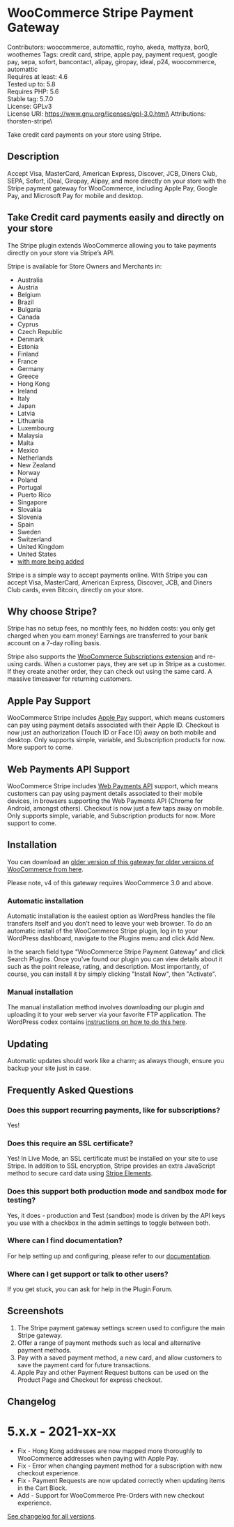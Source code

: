 # WooCommerce Stripe Payment Gateway
Contributors: woocommerce, automattic, royho, akeda, mattyza, bor0, woothemes
Tags: credit card, stripe, apple pay, payment request, google pay, sepa, sofort, bancontact, alipay, giropay, ideal, p24, woocommerce, automattic\
Requires at least: 4.6\
Tested up to: 5.8\
Requires PHP: 5.6\
Stable tag: 5.7.0\
License: GPLv3\
License URI: https://www.gnu.org/licenses/gpl-3.0.html\
Attributions: thorsten-stripe\

Take credit card payments on your store using Stripe.

## Description

Accept Visa, MasterCard, American Express, Discover, JCB, Diners Club, SEPA, Sofort, iDeal, Giropay, Alipay, and more directly on your store with the Stripe payment gateway for WooCommerce, including Apple Pay, Google Pay, and Microsoft Pay for mobile and desktop.

## Take Credit card payments easily and directly on your store

The Stripe plugin extends WooCommerce allowing you to take payments directly on your store via Stripe’s API.

Stripe is available for Store Owners and Merchants in:

* Australia
* Austria
* Belgium
* Brazil
* Bulgaria
* Canada
* Cyprus
* Czech Republic
* Denmark
* Estonia
* Finland
* France
* Germany
* Greece
* Hong Kong
* Ireland
* Italy
* Japan
* Latvia
* Lithuania
* Luxembourg
* Malaysia
* Malta
* Mexico
* Netherlands
* New Zealand
* Norway
* Poland
* Portugal
* Puerto Rico
* Singapore
* Slovakia
* Slovenia
* Spain
* Sweden
* Switzerland
* United Kingdom
* United States
* [with more being added](https://stripe.com/global)

Stripe is a simple way to accept payments online. With Stripe you can accept Visa, MasterCard, American Express, Discover, JCB, and Diners Club cards, even Bitcoin, directly on your store.

## Why choose Stripe?

Stripe has no setup fees, no monthly fees, no hidden costs: you only get charged when you earn money! Earnings are transferred to your bank account on a 7-day rolling basis.

Stripe also supports the [WooCommerce Subscriptions extension](https://woocommerce.com/products/woocommerce-subscriptions/) and re-using cards. When a customer pays, they are set up in Stripe as a customer. If they create another order, they can check out using the same card. A massive timesaver for returning customers.

## Apple Pay Support

WooCommerce Stripe includes [Apple Pay](https://woocommerce.com/apple-pay) support, which means customers can pay using payment details associated with their Apple ID. Checkout is now just an authorization (Touch ID or Face ID) away on both mobile and desktop. Only supports simple, variable, and Subscription products for now. More support to come.

## Web Payments API Support

WooCommerce Stripe includes [Web Payments API](https://www.w3.org/TR/payment-request/) support, which means customers can pay using payment details associated to their mobile devices, in browsers supporting the Web Payments API (Chrome for Android, amongst others). Checkout is now just a few taps away on mobile. Only supports simple, variable, and Subscription products for now. More support to come.

## Installation
You can download an [older version of this gateway for older versions of WooCommerce from here](https://wordpress.org/plugins/woocommerce-gateway-stripe/developers/).

Please note, v4 of this gateway requires WooCommerce 3.0 and above.

### Automatic installation

Automatic installation is the easiest option as WordPress handles the file transfers itself and you don’t need to leave your web browser. To do an automatic install of the WooCommerce Stripe plugin, log in to your WordPress dashboard, navigate to the Plugins menu and click Add New.

In the search field type “WooCommerce Stripe Payment Gateway” and click Search Plugins. Once you’ve found our plugin you can view details about it such as the point release, rating, and description. Most importantly, of course, you can install it by simply clicking "Install Now", then "Activate".

### Manual installation

The manual installation method involves downloading our plugin and uploading it to your web server via your favorite FTP application. The WordPress codex contains [instructions on how to do this here](http://codex.wordpress.org/Managing_Plugins#Manual_Plugin_Installation).

## Updating

Automatic updates should work like a charm; as always though, ensure you backup your site just in case.

## Frequently Asked Questions ##

### Does this support recurring payments, like for subscriptions?

Yes!

### Does this require an SSL certificate?

Yes! In Live Mode, an SSL certificate must be installed on your site to use Stripe. In addition to SSL encryption, Stripe provides an extra JavaScript method to secure card data using [Stripe Elements](https://stripe.com/elements).

### Does this support both production mode and sandbox mode for testing?

Yes, it does - production and Test (sandbox) mode is driven by the API keys you use with a checkbox in the admin settings to toggle between both.

### Where can I find documentation?

For help setting up and configuring, please refer to our [documentation](https://docs.woocommerce.com/document/stripe/).

### Where can I get support or talk to other users?

If you get stuck, you can ask for help in the Plugin Forum.

## Screenshots ##

1. The Stripe payment gateway settings screen used to configure the main Stripe gateway.
2. Offer a range of payment methods such as local and alternative payment methods.
3. Pay with a saved payment method, a new card, and allow customers to save the payment card for future transactions.
4. Apple Pay and other Payment Request buttons can be used on the Product Page and Checkout for express checkout.

## Changelog ##

# 5.x.x - 2021-xx-xx #
* Fix - Hong Kong addresses are now mapped more thoroughly to WooCommerce addresses when paying with Apple Pay.
* Fix - Error when changing payment method for a subscription with new checkout experience.
* Fix - Payment Requests are now updated correctly when updating items in the Cart Block.
* Add - Support for WooCommerce Pre-Orders with new checkout experience.

[See changelog for all versions](https://raw.githubusercontent.com/woocommerce/woocommerce-gateway-stripe/trunk/changelog.txt).
